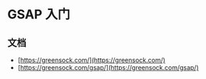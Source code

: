 # GSAP 入门

## 文档
* [https://greensock.com/](https://greensock.com/)
* [https://greensock.com/gsap/](https://greensock.com/gsap/)